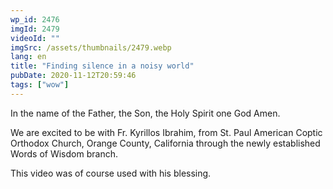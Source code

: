 ```yaml
---
wp_id: 2476
imgId: 2479
videoId: ""
imgSrc: /assets/thumbnails/2479.webp
lang: en
title: "Finding silence in a noisy world"
pubDate: 2020-11-12T20:59:46
tags: ["wow"]
---
```


<!-- page: 6 -->

<p>In the name of the Father, the Son, the Holy Spirit one God Amen.</p>
<p>We are excited to be with Fr. Kyrillos Ibrahim, from St. Paul American Coptic Orthodox Church, Orange County, California through the newly established Words of Wisdom branch.</p>
<p>This video was of course used with his blessing.</p>
<p>&nbsp;</p>
